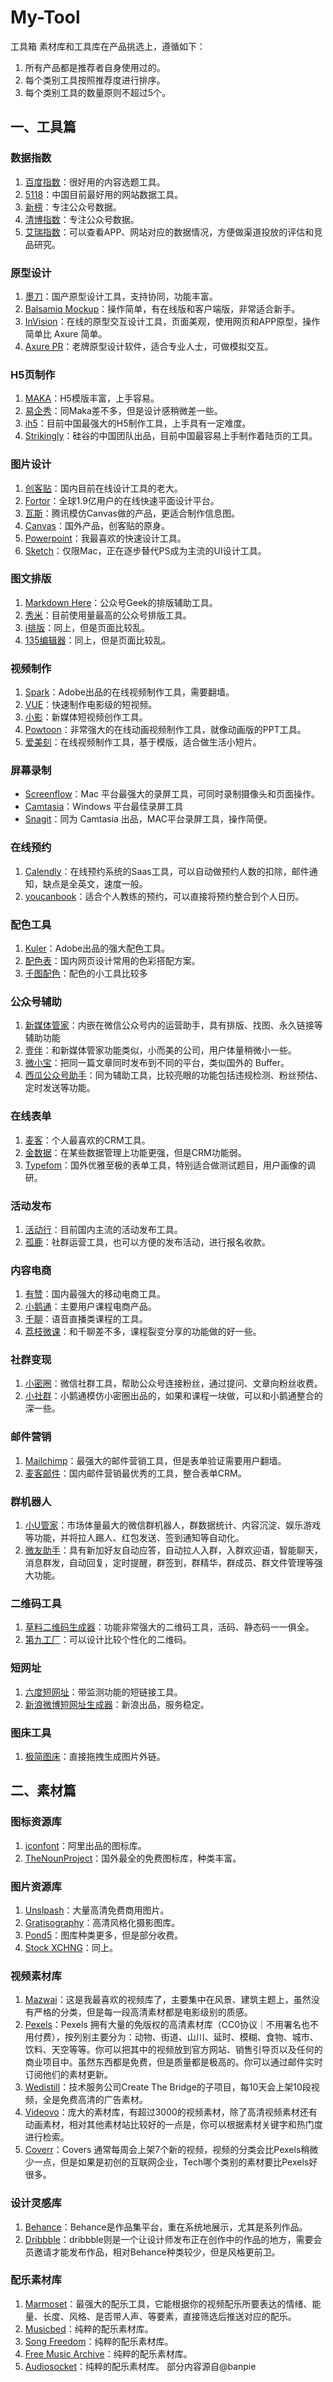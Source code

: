 # My-Tool
工具箱
素材库和工具库在产品挑选上，遵循如下：

1. 所有产品都是推荐者自身使用过的。
2. 每个类别工具按照推荐度进行排序。
3. 每个类别工具的数量原则不超过5个。

## 一、工具篇

### 数据指数

1. [百度指数](http://link.zhihu.com/?target=http%3A//top.baidu.com/)：很好用的内容选题工具。
2. [5118](http://www.5118.com/)：中国目前最好用的网站数据工具。
3. [新榜](http://newrank.cn/)：专注公众号数据。
4. [清博指数](http://www.gsdata.cn/)：专注公众号数据。
5. [艾瑞指数](http://index.iresearch.com.cn/)：可以查看APP、网站对应的数据情况，方便做渠道投放的评估和竞品研究。

### 原型设计

1. [墨刀](https://modao.cc/)：国产原型设计工具，支持协同，功能丰富。
2. [Balsamiq Mockup](https://balsamiq.com/)：操作简单，有在线版和客户端版，非常适合新手。
3. [InVision](https://www.invisionapp.com/)：在线的原型交互设计工具，页面美观，使用网页和APP原型，操作简单比 Axure 简单。
4. [Axure PR](https://www.axure.com/)：老牌原型设计软件，适合专业人士，可做模拟交互。

###  H5页制作

1. [MAKA](http://www.maka.im/home/index.html)：H5模版丰富，上手容易。
2. [易企秀](http://www.eqxiu.com/)：同Maka差不多，但是设计感稍微差一些。
3. [ih5](https://www.ih5.cn)：目前中国最强大的H5制作工具，上手具有一定难度。
4. [Strikingly](https://www.strikingly.com/?locale=zh-CN)：硅谷的中国团队出品，目前中国最容易上手制作着陆页的工具。


### 图片设计

1. [创客贴](https://www.chuangkit.com/)：国内目前在线设计工具的老大。
2. [Fortor](https://www.fotor.com.cn/)：全球1.9亿用户的在线快速平面设计平台。
3. [瓦斯](http://canvas.qq.com/index)：腾讯模仿Canvas做的产品，更适合制作信息图。
4. [Canvas](https://canvas.cityu.edu.hk/login/ldap)：国外产品，创客贴的原身。
5. [Powerpoint](https://office.live.com/start/PowerPoint.aspx)：我最喜欢的快速设计工具。
6. [Sketch](https://www.sketchapp.com/)：仅限Mac，正在逐步替代PS成为主流的UI设计工具。

### 图文排版

1. [Markdown Here](http://markdown-here.com/)：公众号Geek的排版辅助工具。
2. [秀米](https://xiumi.us/#/)：目前使用量最高的公众号排版工具。
3. [i排版](http://ipaiban.com/)：同上，但是页面比较乱。
4. [135编辑器](https://www.135editor.com/)：同上，但是页面比较乱。

### 视频制作

1. [Spark](https://spark.adobe.com/)：Adobe出品的在线视频制作工具，需要翻墙。
2. [VUE](http://vue.video/)：快速制作电影级的短视频。
3. [小影](https://www.xiaoying.tv/)：新媒体短视频创作工具。
4. [Powtoon](http://www.powtoon.com/)：非常强大的在线动画视频制作工具，就像动画版的PPT工具。
5. [爱美刻](https://aimeike.tv/)：在线视频制作工具，基于模版，适合做生活小短片。

### 屏幕录制

- [Screenflow](http://www.screenflow.com/)：Mac 平台最强大的录屏工具，可同时录制摄像头和页面操作。
- [Camtasia](https://www.techsmith.com/)：Windows 平台最佳录屏工具
- [Snagit](https://www.techsmith.com/screen-capture.html)：同为 Camtasia 出品，MAC平台录屏工具，操作简便。

### 在线预约

1. [Calendly](https://www.baidu.com/link?url=TPoUzyAClBHjvD4Gv-r87q8oKy0f0ZOmHaRQG_UEl03&wd=&eqid=965708f800010dba000000065974116b)：在线预约系统的Saas工具，可以自动做预约人数的扣除，邮件通知，缺点是全英文，速度一般。
2. [youcanbook](https://youcanbook.me/)：适合个人教练的预约，可以直接将预约整合到个人日历。

### 配色工具

1. [Kuler](https://color.adobe.com/create/color-wheel/)：Adobe出品的强大配色工具。
2. [配色表](http://tool.c7sky.com/webcolor/#character_7)：国内网页设计常用的色彩搭配方案。
3. [千图配色](http://www.58pic.com/peise/)：配色的小工具比较多


### 公众号辅助

1. [新媒体管家](http://xmt.cn/)：内嵌在微信公众号内的运营助手，具有排版、找图、永久链接等辅助功能
2. [壹伴](https://yiban.io/)：和新媒体管家功能类似，小而美的公司，用户体量稍微小一些。
3. [微小宝](http://www.wxb.com/)：把同一篇文章同时发布到不同的平台，类似国外的 Buffer。
4. [西瓜公众号助手](http://www.xiguaji.com/)：同为辅助工具，比较亮眼的功能包括违规检测、粉丝预估、定时发送等功能。

### 在线表单

1. [麦客](http://www.mikecrm.com/login.php?d=formManager.php)：个人最喜欢的CRM工具。
2. [金数据](http://jinshuju.net)：在某些数据管理上功能更强，但是CRM功能弱。
3. [Typefom](https://www.typeform.com/)：国外优雅至极的表单工具，特别适合做测试题目，用户画像的调研。


### 活动发布

1. [活动行](http://www.huodongxing.com/)：目前国内主流的活动发布工具。
2. [孤鹿](http://www.grouplus.com/)：社群运营工具，也可以方便的发布活动，进行报名收款。

### 内容电商

1. [有赞](https://www.youzan.com/)：国内最强大的移动电商工具。
2. [小鹅通](https://www.xiaoe-tech.com/)：主要用户课程电商产品。
3. [千聊](http://www.qlchat.com/)：语音直播类课程的工具。
4. [荔枝微课](http://www.lizhiweike.com/)：和千聊差不多，课程裂变分享的功能做的好一些。

### 社群变现

1. [小密圈](https://www.xiaomiquan.com/)：微信社群工具，帮助公众号连接粉丝，通过提问、文章向粉丝收费。
2. [小社群](https://www.xiaoe-tech.com/)：小鹅通模仿小密圈出品的，如果和课程一块做，可以和小鹅通整合的深一些。

### 邮件营销

1. [Mailchimp](https://mailchimp.com/)：最强大的邮件营销工具，但是表单验证需要用户翻墙。
2. [麦客邮件](http://mikecrm.com/indexMail.php)：国内邮件营销最优秀的工具，整合表单CRM。

### 群机器人

1. [小U管家](http://www.ucreater.com/GuanJia.html)：市场体量最大的微信群机器人，群数据统计、内容沉淀、娱乐游戏等功能，并将拉人踢人、红包发送、签到通知等自动化。
2. [微友助手](http://www.weiyoubot.com/)：具有新加好友自动应答，自动拉人入群，入群欢迎语，智能聊天，消息群发，自动回复，定时提醒，群签到，群精华，群成员、群文件管理等强大功能。

### 二维码工具

1. [草料二维码生成器](http://cli.im/)：功能非常强大的二维码工具，活码、静态码一一俱全。
2. [第九工厂](http://www.9thws.com/)：可以设计比较个性化的二维码。

### 短网址

1. [六度短网址](http://6du.in/)：带监测功能的短链接工具。
2. [新浪微博短网址生成器](http://www.waqiang.com/index.php/url)：新浪出品，服务稳定。


### 图床工具

1. [极简图床](http://jiantuku.com/#/)：直接拖拽生成图片外链。

## 二、素材篇

### 图标资源库

1. [iconfont](http://www.iconfont.cn/)：阿里出品的图标库。
2. [TheNounProject](https://thenounproject.com/)：国外最全的免费图标库，种类丰富。

### 图片资源库

1. [Unslpash](https://unsplash.com/)：大量高清免费商用图片。
2. [Gratisography](http://www.gratisography.com/)：高清风格化摄影图库。
3. [Pond5](https://www.pond5.com/)：图库种类更多，但是部分收费。
4. [Stock XCHNG](http://cn.freeimages.com/)：同上。

### 视频素材库

1. [Mazwai](http://mazwai.com/#/videos)：这是我最喜欢的视频库了，主要集中在风景、建筑主题上，虽然没有严格的分类，但是每一段高清素材都是电影级别的质感。
2. [Pexels](http://videos.pexels.com/)：Pexels 拥有大量的免版权的高清素材库（CC0协议｜不用署名也不用付费），按列别主要分为：动物、街道、山川、延时、模糊、食物、城市、饮料、天空等等。你可以把其中的视频放到官方网站、销售引导页以及任何的商业项目中。虽然东西都是免费，但是质量都是极高的。你可以通过邮件实时订阅他们的素材更新。
3. [Wedistill](http://wedistill.io/)：技术服务公司Create The Bridge的子项目，每10天会上架10段视频，全是免费高清的广告素材。
4. [Videovo](http://www.videvo.net/)：庞大的素材库，有超过3000的视频素材，除了高清视频素材还有动画素材，相对其他素材站比较好的一点是，你可以根据素材关键字和热门度进行检索。
5. [Coverr](http://coverr.co/)：Covers 通常每周会上架7个新的视频，视频的分类会比Pexels稍微少一点，但是如果是初创的互联网企业，Tech哪个类别的素材要比Pexels好很多。

### 设计灵感库

1. [Behance](https://www.behance.net/)：Behance是作品集平台，重在系统地展示，尤其是系列作品。
2. [Dribbble](https://dribbble.com/)：dribbble则是一个让设计师发布正在创作中的作品的地方，需要会员邀请才能发布作品，相对Behance种类较少，但是风格更前卫。

### 配乐素材库

1. [Marmoset](https://www.marmosetmusic.com/)：最强大的配乐工具，它能根据你的视频配乐所要表达的情绪、能量、长度、风格、是否带人声、等要素，直接筛选后推送对应的配乐。
2. [Musicbed](https://www.musicbed.com/)：纯粹的配乐素材库。
3. [Song Freedom](http://www.songfreedom.com/home/library)：纯粹的配乐素材库。
4. [Free Music Archive](http://freemusicarchive.org/)：纯粹的配乐素材库。
5. [Audiosocket](https://www.audiosocket.com/)：纯粹的配乐素材库。
部分内容源自@banpie
